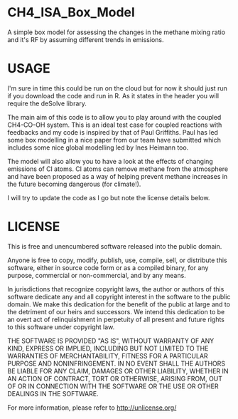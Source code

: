 # CH4_ISA_Box_Model
A simple box model for assessing the changes in the methane mixing ratio and it's RF by assuming different trends in emissions. 

# USAGE 
I'm sure in time this could be run on the cloud but for now it should just run if you download the code and run in R. As it states in the header you will require the deSolve library. 

The main aim of this code is to allow you to play around with the coupled CH4-CO-OH system. This is an ideal test case for coupled reactions with feedbacks and my code is inspired by that of Paul Griffiths. Paul has led some box modelling in a nice paper from our team have submitted which includes some nice global modelling led by Ines Heimann too. 

The model will also allow you to have a look at the effects of changing emissions of Cl atoms. Cl atoms can remove methane from the atmosphere and have been proposed as a way of helping prevent methane increases in the future becoming dangerous (for climate!). 

I will try to update the code as I go but note the license details below.

# LICENSE
This is free and unencumbered software released into the public domain.

Anyone is free to copy, modify, publish, use, compile, sell, or distribute this software, either in source code form or as a compiled binary, for any purpose, commercial or non-commercial, and by any means.

In jurisdictions that recognize copyright laws, the author or authors of this software dedicate any and all copyright interest in the software to the public domain. We make this dedication for the benefit of the public at large and to the detriment of our heirs and successors. We intend this dedication to be an overt act of relinquishment in perpetuity of all present and future rights to this software under copyright law.

THE SOFTWARE IS PROVIDED "AS IS", WITHOUT WARRANTY OF ANY KIND, EXPRESS OR IMPLIED, INCLUDING BUT NOT LIMITED TO THE WARRANTIES OF MERCHANTABILITY, FITNESS FOR A PARTICULAR PURPOSE AND NONINFRINGEMENT. IN NO EVENT SHALL THE AUTHORS BE LIABLE FOR ANY CLAIM, DAMAGES OR OTHER LIABILITY, WHETHER IN AN ACTION OF CONTRACT, TORT OR OTHERWISE, ARISING FROM, OUT OF OR IN CONNECTION WITH THE SOFTWARE OR THE USE OR OTHER DEALINGS IN THE SOFTWARE.

For more information, please refer to http://unlicense.org/
